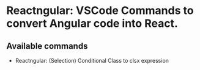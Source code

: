 # Reactngular: VSCode Commands to convert Angular code into React.

## Available commands

- Reactngular: (Selection) Conditional Class to clsx expression
